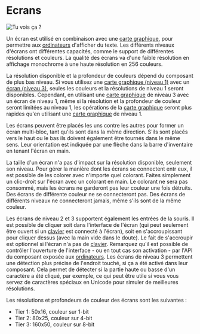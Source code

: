 # Ecrans

![Tu vois ça ?](oredict:opencomputers:screen1)

Un écran est utilisé en combinaison avec une [carte graphique](../item/graphicsCard1.md), pour permettre aux [ordinateurs](../general/computer.md) d'afficher du texte. Les différents niveaux d'écrans ont différentes capacités, comme le support de différentes résolutions et couleurs. La qualité des écrans va d'une faible résolution en affichage monochrome à une haute résolution en 256 couleurs.

La résolution disponible et la profondeur de couleurs dépend du composant de plus bas niveau. Si vous utilisez une [carte graphique (niveau 1)](../item/graphicsCard1.md) avec un [écran (niveau 3)](screen3.md), seules les couleurs et la résolutions de niveau 1 seront disponibles. Cependant, en utilisant une [carte graphique](../item/graphicsCard1.md) de niveau 3 avec un écran de niveau 1, même si la résolution et la profondeur de couleur seront limitées au niveau 1, les opérations de la [carte graphique](../item/graphicsCard1.md) seront plus rapides qu'en utilisant une [carte graphique](../item/graphicsCard1.md) de niveau 1.

Les écrans peuvent être placés les uns contre les autres pour former un écran multi-bloc, tant qu'ils sont dans la même direction. S'ils sont placés vers le haut ou le bas ils doivent également être tournés dans le même sens. Leur orientation est indiquée par une flèche dans la barre d'inventaire en tenant l'écran en main.

La taille d'un écran n'a pas d'impact sur la résolution disponible, seulement son niveau. Pour gérer la manière dont les écrans se connectent entr eux, il est possible de les colorer avec n'importe quel colorant. Faites simplement un clic-droit sur l'écran avec un colorant en main. Le colorant ne sera pas consommé, mais les écrans ne garderont pas leur couleur une fois détruits. Des écrans de différente couleur ne se connecteront pas. Des écrans de différents niveaux ne connecteront jamais, même s'ils sont de la même couleur.

Les écrans de niveau 2 et 3 supportent également les entrées de la souris. Il est possible de cliquer soit dans l'interface de l'écran (qui peut seulement être ouvert si un [clavier](keyboard.md) est connecté à l'écran), soit en s'accroupissant pour cliquer dessus (avec la main vide dans le doute). Le fait de s'accroupir est optionnel si l'écran n'a pas de [clavier](keyboard.md). Remarquez qu'il est possible de contrôler l'ouverture de l'interface - ou en tout cas son activation - par l'API du composant exposée aux [ordinateurs](../general/computer.md). Les écrans de niveau 3 permettent une détection plus précise de l'endroit touché, si ça a été activé dans leur composant. Cela permet de détecter si la partie haute ou basse d'un caractère a été cliqué, par exemple, ce qui peut être utile si vous vous servez de caractères spéciaux en Unicode pour simuler de meilleures résolutions.

Les résolutions et profondeurs de couleur des écrans sont les suivantes :
- Tier 1: 50x16, couleur sur 1-bit
- Tier 2: 80x25, couleur sur 4-bit
- Tier 3: 160x50, couleur sur 8-bit
